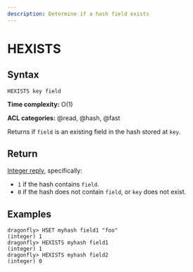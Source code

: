 ```yaml
---
description: Determine if a hash field exists
---
```


# HEXISTS

## Syntax

    HEXISTS key field

**Time complexity:** O(1)

**ACL categories:** @read, @hash, @fast

Returns if `field` is an existing field in the hash stored at `key`.

## Return

[Integer reply](https://redis.io/docs/reference/protocol-spec/#integers), specifically:

* `1` if the hash contains `field`.
* `0` if the hash does not contain `field`, or `key` does not exist.

## Examples

```shell
dragonfly> HSET myhash field1 "foo"
(integer) 1
dragonfly> HEXISTS myhash field1
(integer) 1
dragonfly> HEXISTS myhash field2
(integer) 0
```
